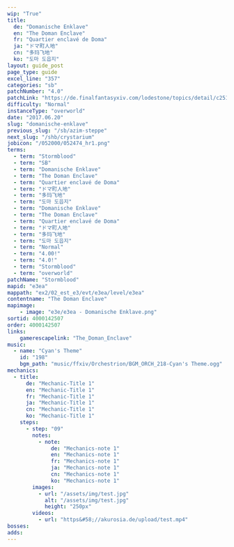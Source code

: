 ```yaml
---
wip: "True"
title:
  de: "Domanische Enklave"
  en: "The Doman Enclave"
  fr: "Quartier enclavé de Doma"
  ja: "ドマ町人地"
  cn: "多玛飞地"
  ko: "도마 도읍지"
layout: guide_post
page_type: guide
excel_line: "357"
categories: "sb"
patchNumber: "4.0"
patchLink: "https://de.finalfantasyxiv.com/lodestone/topics/detail/c2519c232d02fc2394c3830faa364611cd4e610c"
difficulty: "Normal"
instanceType: "overworld"
date: "2017.06.20"
slug: "domanische-enklave"
previous_slug: "/sb/azim-steppe"
next_slug: "/shb/crystarium"
jobicon: "/052000/052474_hr1.png"
terms:
  - term: "Stormblood"
  - term: "SB"
  - term: "Domanische Enklave"
  - term: "The Doman Enclave"
  - term: "Quartier enclavé de Doma"
  - term: "ドマ町人地"
  - term: "多玛飞地"
  - term: "도마 도읍지"
  - term: "Domanische Enklave"
  - term: "The Doman Enclave"
  - term: "Quartier enclavé de Doma"
  - term: "ドマ町人地"
  - term: "多玛飞地"
  - term: "도마 도읍지"
  - term: "Normal"
  - term: "4.00!"
  - term: "4.0!"
  - term: "Stormblood"
  - term: "overworld"
patchName: "Stormblood"
mapid: "e3ea"
mappath: "ex2/02_est_e3/evt/e3ea/level/e3ea"
contentname: "The Doman Enclave"
mapimage:
    - image: "e3e/e3ea - Domanische Enklave.png"
sortid: 4000142507
order: 4000142507
links:
    gamerescapelink: "The_Doman_Enclave"
music:
  - name: "Cyan's Theme"
    id: "198"
    bgm_path: "music/ffxiv/Orchestrion/BGM_ORCH_218-Cyan's Theme.ogg"
mechanics:
  - title:
      de: "Mechanic-Title 1"
      en: "Mechanic-Title 1"
      fr: "Mechanic-Title 1"
      ja: "Mechanic-Title 1"
      cn: "Mechanic-Title 1"
      ko: "Mechanic-Title 1"
    steps:
      - step: "09"
        notes:
          - note:
              de: "Mechanics-note 1"
              en: "Mechanics-note 1"
              fr: "Mechanics-note 1"
              ja: "Mechanics-note 1"
              cn: "Mechanics-note 1"
              ko: "Mechanics-note 1"
        images:
          - url: "/assets/img/test.jpg"
            alt: "/assets/img/test.jpg"
            height: "250px"
        videos:
          - url: "https&#58;//akurosia.de/upload/test.mp4"
bosses:
adds:
---
```

